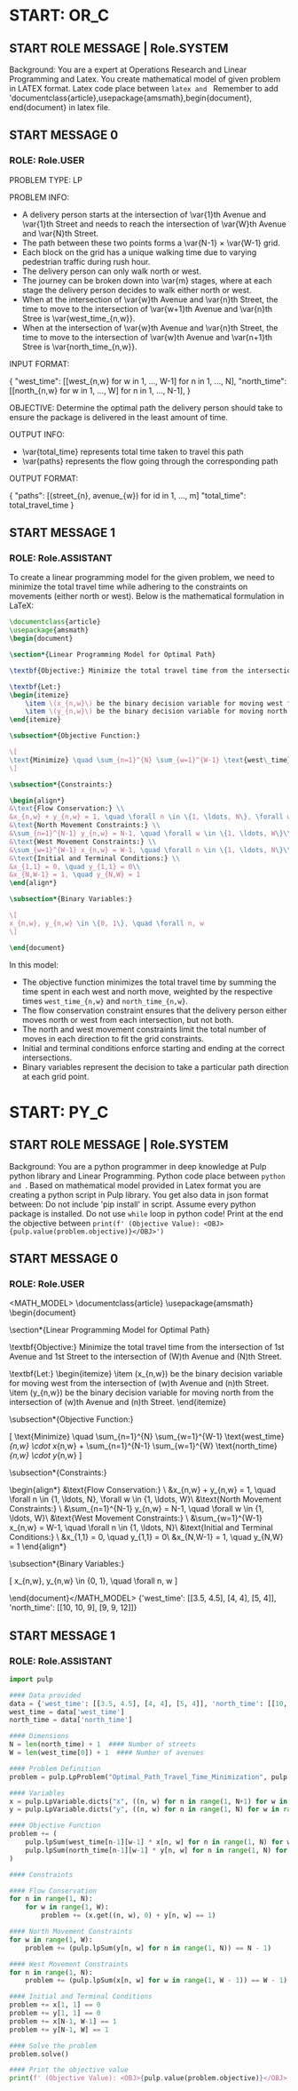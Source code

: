 # START: OR_C 
## START ROLE MESSAGE | Role.SYSTEM 
Background: You are a expert at Operations Research and Linear Programming and Latex. You create mathematical model of given problem in LATEX format. Latex code place between ```latex and ``` Remember to add 'documentclass{article},usepackage{amsmath},begin{document}, end{document} in latex file. 
## START MESSAGE 0 
### ROLE: Role.USER
<DESCRIPTION>
PROBLEM TYPE: LP

PROBLEM INFO:

- A delivery person starts at the intersection of \var{1}th Avenue and \var{1}th Street and needs to reach the intersection of \var{W}th Avenue and \var{N}th Street.
- The path between these two points forms a \var{N-1} × \var{W-1} grid.
- Each block on the grid has a unique walking time due to varying pedestrian traffic during rush hour.
- The delivery person can only walk north or west.
- The journey can be broken down into \var{m} stages, where at each stage the delivery person decides to walk either north or west.
- When at the intersection of \var{w}th Avenue and \var{n}th Street, the time to move to the intersection of \var{w+1}th Avenue and \var{n}th Stree is \var{west_time_{n,w}}.
- When at the intersection of \var{w}th Avenue and \var{n}th Street, the time to move to the intersection of \var{w}th Avenue and \var{n+1}th Stree is \var{north_time_{n,w}}.

INPUT FORMAT:

{
    "west_time": [[west_{n,w} for w in 1, ..., W-1] for n in 1, ..., N],
    "north_time": [[north_{n,w} for w in 1, ..., W] for n in 1, ..., N-1],
}

OBJECTIVE: Determine the optimal path the delivery person should take to ensure the package is delivered in the least amount of time.

OUTPUT INFO:

- \var{total_time} represents total time taken to travel this path
- \var{paths} represents the flow going through the corresponding path

OUTPUT FORMAT:

{
    "paths": [(street_{n}, avenue_{w}) for id in 1, ..., m]
    "total_time": total_travel_time
}
</DESCRIPTION>


## START MESSAGE 1 
### ROLE: Role.ASSISTANT
To create a linear programming model for the given problem, we need to minimize the total travel time while adhering to the constraints on movements (either north or west). Below is the mathematical formulation in LaTeX:

```latex
\documentclass{article}
\usepackage{amsmath}
\begin{document}

\section*{Linear Programming Model for Optimal Path}

\textbf{Objective:} Minimize the total travel time from the intersection of 1st Avenue and 1st Street to the intersection of \(W\)th Avenue and \(N\)th Street.

\textbf{Let:}
\begin{itemize}
    \item \(x_{n,w}\) be the binary decision variable for moving west from the intersection of \(w\)th Avenue and \(n\)th Street.
    \item \(y_{n,w}\) be the binary decision variable for moving north from the intersection of \(w\)th Avenue and \(n\)th Street.
\end{itemize}

\subsection*{Objective Function:}

\[
\text{Minimize} \quad \sum_{n=1}^{N} \sum_{w=1}^{W-1} \text{west\_time}_{n,w} \cdot x_{n,w} + \sum_{n=1}^{N-1} \sum_{w=1}^{W} \text{north\_time}_{n,w} \cdot y_{n,w}
\]

\subsection*{Constraints:}

\begin{align*}
&\text{Flow Conservation:} \\
&x_{n,w} + y_{n,w} = 1, \quad \forall n \in \{1, \ldots, N\}, \forall w \in \{1, \ldots, W\}\\
&\text{North Movement Constraints:} \\
&\sum_{n=1}^{N-1} y_{n,w} = N-1, \quad \forall w \in \{1, \ldots, W\}\\
&\text{West Movement Constraints:} \\
&\sum_{w=1}^{W-1} x_{n,w} = W-1, \quad \forall n \in \{1, \ldots, N\}\\
&\text{Initial and Terminal Conditions:} \\
&x_{1,1} = 0, \quad y_{1,1} = 0\\
&x_{N,W-1} = 1, \quad y_{N,W} = 1
\end{align*}

\subsection*{Binary Variables:}

\[
x_{n,w}, y_{n,w} \in \{0, 1\}, \quad \forall n, w
\]

\end{document}
```

In this model:
- The objective function minimizes the total travel time by summing the time spent in each west and north move, weighted by the respective times `west_time_{n,w}` and `north_time_{n,w}`.
- The flow conservation constraint ensures that the delivery person either moves north or west from each intersection, but not both.
- The north and west movement constraints limit the total number of moves in each direction to fit the grid constraints.
- Initial and terminal conditions enforce starting and ending at the correct intersections.
- Binary variables represent the decision to take a particular path direction at each grid point.

# START: PY_C 
## START ROLE MESSAGE | Role.SYSTEM 
Background: You are a python programmer in deep knowledge at Pulp python library and Linear Programming. Python code place between ```python and ```. Based on mathematical model provided in Latex format you are creating a python script in Pulp library. You get also data in json format between: <DATA></DATA> Do not include 'pip install' in script. Assume every python package is installed. Do not use `while` loop in python code! Print at the end the objective between <OBJ></OBJ> `print(f' (Objective Value): <OBJ>{pulp.value(problem.objective)}</OBJ>')` 
## START MESSAGE 0 
### ROLE: Role.USER
<MATH_MODEL>
\documentclass{article}
\usepackage{amsmath}
\begin{document}

\section*{Linear Programming Model for Optimal Path}

\textbf{Objective:} Minimize the total travel time from the intersection of 1st Avenue and 1st Street to the intersection of \(W\)th Avenue and \(N\)th Street.

\textbf{Let:}
\begin{itemize}
    \item \(x_{n,w}\) be the binary decision variable for moving west from the intersection of \(w\)th Avenue and \(n\)th Street.
    \item \(y_{n,w}\) be the binary decision variable for moving north from the intersection of \(w\)th Avenue and \(n\)th Street.
\end{itemize}

\subsection*{Objective Function:}

\[
\text{Minimize} \quad \sum_{n=1}^{N} \sum_{w=1}^{W-1} \text{west\_time}_{n,w} \cdot x_{n,w} + \sum_{n=1}^{N-1} \sum_{w=1}^{W} \text{north\_time}_{n,w} \cdot y_{n,w}
\]

\subsection*{Constraints:}

\begin{align*}
&\text{Flow Conservation:} \\
&x_{n,w} + y_{n,w} = 1, \quad \forall n \in \{1, \ldots, N\}, \forall w \in \{1, \ldots, W\}\\
&\text{North Movement Constraints:} \\
&\sum_{n=1}^{N-1} y_{n,w} = N-1, \quad \forall w \in \{1, \ldots, W\}\\
&\text{West Movement Constraints:} \\
&\sum_{w=1}^{W-1} x_{n,w} = W-1, \quad \forall n \in \{1, \ldots, N\}\\
&\text{Initial and Terminal Conditions:} \\
&x_{1,1} = 0, \quad y_{1,1} = 0\\
&x_{N,W-1} = 1, \quad y_{N,W} = 1
\end{align*}

\subsection*{Binary Variables:}

\[
x_{n,w}, y_{n,w} \in \{0, 1\}, \quad \forall n, w
\]

\end{document}</MATH_MODEL>
<DATA>
{'west_time': [[3.5, 4.5], [4, 4], [5, 4]], 'north_time': [[10, 10, 9], [9, 9, 12]]}</DATA>


## START MESSAGE 1 
### ROLE: Role.ASSISTANT
```python
import pulp

#### Data provided
data = {'west_time': [[3.5, 4.5], [4, 4], [5, 4]], 'north_time': [[10, 10, 9], [9, 9, 12]]}
west_time = data['west_time']
north_time = data['north_time']

#### Dimensions
N = len(north_time) + 1  #### Number of streets
W = len(west_time[0]) + 1  #### Number of avenues

#### Problem Definition
problem = pulp.LpProblem("Optimal_Path_Travel_Time_Minimization", pulp.LpMinimize)

#### Variables
x = pulp.LpVariable.dicts("x", ((n, w) for n in range(1, N+1) for w in range(1, W)), cat='Binary')
y = pulp.LpVariable.dicts("y", ((n, w) for n in range(1, N) for w in range(1, W+1)), cat='Binary')

#### Objective Function
problem += (
    pulp.lpSum(west_time[n-1][w-1] * x[n, w] for n in range(1, N) for w in range(1, W-1)) +
    pulp.lpSum(north_time[n-1][w-1] * y[n, w] for n in range(1, N) for w in range(1, W))
)

#### Constraints

#### Flow Conservation
for n in range(1, N):
    for w in range(1, W):
        problem += (x.get((n, w), 0) + y[n, w] == 1)

#### North Movement Constraints
for w in range(1, W):
    problem += (pulp.lpSum(y[n, w] for n in range(1, N)) == N - 1)

#### West Movement Constraints
for n in range(1, N):
    problem += (pulp.lpSum(x[n, w] for w in range(1, W - 1)) == W - 1)

#### Initial and Terminal Conditions
problem += x[1, 1] == 0
problem += y[1, 1] == 0
problem += x[N-1, W-1] == 1
problem += y[N-1, W] == 1

#### Solve the problem
problem.solve()

#### Print the objective value
print(f' (Objective Value): <OBJ>{pulp.value(problem.objective)}</OBJ>')
```

